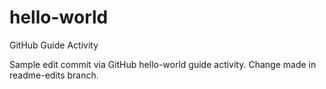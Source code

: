 # hello-world
GitHub Guide Activity


Sample edit commit via GitHub hello-world guide activity.
Change made in readme-edits branch.
